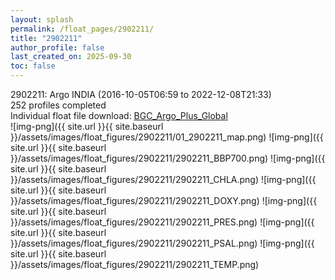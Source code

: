 ```yaml
---
layout: splash
permalink: /float_pages/2902211/
title: "2902211"
author_profile: false
last_created_on: 2025-09-30
toc: false
---
```

 
2902211: Argo INDIA (2016-10-05T06:59 to 2022-12-08T21:33)\
252 profiles completed\
Individual float file download: [BGC_Argo_Plus_Global](https://ftp.soest.hawaii.edu/bgc_argo_plus/Individual_Floats/outliers_removed/2902211_Sprof_processed.nc)\
![img-png]({{ site.url }}{{ site.baseurl }}/assets/images/float_figures/2902211/01_2902211_map.png)
![img-png]({{ site.url }}{{ site.baseurl }}/assets/images/float_figures/2902211/2902211_BBP700.png)
![img-png]({{ site.url }}{{ site.baseurl }}/assets/images/float_figures/2902211/2902211_CHLA.png)
![img-png]({{ site.url }}{{ site.baseurl }}/assets/images/float_figures/2902211/2902211_DOXY.png)
![img-png]({{ site.url }}{{ site.baseurl }}/assets/images/float_figures/2902211/2902211_PRES.png)
![img-png]({{ site.url }}{{ site.baseurl }}/assets/images/float_figures/2902211/2902211_PSAL.png)
![img-png]({{ site.url }}{{ site.baseurl }}/assets/images/float_figures/2902211/2902211_TEMP.png)
